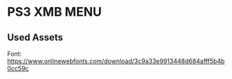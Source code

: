 # PS3 XMB MENU

## Used Assets

Font: https://www.onlinewebfonts.com/download/3c9a33e9913448d684afff5b4b0cc59c